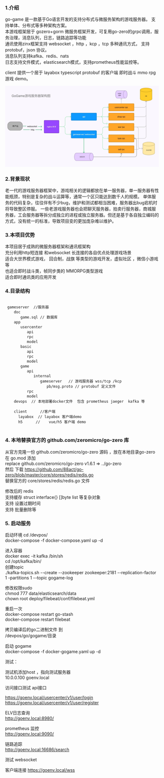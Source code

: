   

### 1.介绍
 
go-game 是一款基于Go语言开发的支持分布式与微服务架构的游戏服务器。 支持单体、分布式等多种架构方案。  
本游戏框架居于 gozero+gorm 微服务框架开发，可复用go-zero的grpc调用，服务治理，消息队列，日志，链路追踪等功能   
通讯使用zinx框架支持 websocket ，http ，kcp ，tcp 多种通讯方式， 支持protobuf，json 协议。     
消息队列支持kafka、redis、nats   
日志支持文件模式，elasticsearch模式，支持prometheus性能监控等。  

client 提供一个居于  layabox typescript protobuf 的客户端 即时战斗 mmo rpg 游戏 demo。  
 
![架构图](gogame.jpg) 
 
### 2.背景现状

老一代的游戏服务器框架中，游戏相关的逻辑都放在单一服务器，单一服务器有性能瓶颈，特别是复杂的战斗运算等，通常一个区只能达到数千人的规模。 单体服务的代码复杂，往往伴有不少bug，维护和测试都相当困难，服务器出bug宕机时将导致整区停服。 一些老游戏服务器也会把聊天服务器，拍卖行服务器，商城服务器，工会服务器等拆分成独立的进程或独立服务器。但还是基于各自独立编码的方式，没有统一的标准，导致项目变的更加庞杂难以维护。


### 3.本项目优势
 
  本项目居于成熟的微服务器框架和通讯框架构   
  充分利用http短连接 和websocket 长连接的各自优点处理游戏场景  
  适合大世界模式游戏， 回合制，战旗 等类型的游戏开发，虚拟社区 ，微信小游戏等  
  也适合即时战斗类，帧同步类的 MMORPG类型游戏  
  适合即时通讯类的应用开发  

  ### 4.目录结构

  ```golang

   gameserver  //服务器
      doc
         game.sql // 数据库
      app
         usercenter            
            api
            rpc
            model
         basic             
            api 
            rpc
            model
         game            
            api
               internal
                  gameserver   // 游戏服务器 wss/tcp /kcp
                     pb/msg.proto // protobuf 定义文件
            rpc
            model
      devops  // 本地部署docker文件  包含 prometheus jaeger  kafka 等
         
      client      //客户端
        layabox  // layabox 客户端demo  
        h5      //    vue/h5 客户端 demo          
     

```
 ###  4. 本地替换官方的 github.com/zeromicro/go-zero 库
 从官方克隆一份 github.com/zeromicro/go-zero 源码 ，放在本地目录go-zero  
  在 go.mod 添加   
    replace github.com/zeromicro/go-zero v1.6.1 =>  ../go-zero  
 然后 下载   https://github.com/88act/go-zero/blob/master/core/stores/redis/redis.go  
 替换官方的 core/stores/redis/redis.go 文件  

 修改后的 redis  
   支持缓存 struct interface{}  []byte list 等复杂对象  
  支持 设置过期时间  
  支持 批量删除等  
 
  ### 5. 启动服务

启动环境 
cd  /devpos/   
docker-compose -f docker-compose.yaml  up -d  

进入容器  
docker exec -it kafka /bin/sh  
cd /opt/kafka/bin/  
创建topic  
 ./kafka-topics.sh --create --zookeeper zookeeper:2181 --replication-factor 1 -partitions 1 --topic gogame-log  
 
修改权限sudo  
chmod 777 data/elasticsearch/data  
chown root deploy/filebeat/conf/filebeat.yml  

重启一次   
docker-compose restart go-stash  
docker-compose restart filebeat   

拷贝编译后的go二进制文件 到  
/devpos/go/gogame/目录  

启动 gogame  
docker-compose -f docker-gogame.yaml  up -d  



测试： 

测试机添加host ，指向测试服务器  
10.0.0.100  goenv.local   


访问接口测试 api接口   

https://goenv.local/usercenter/v1/user/login  
https://goenv.local/usercenter/v1/user/register  


ELV日志查询  
http://goenv.local:8980/  

prometheus 监控   
http://goenv.local:9090/  


链路追踪  
http://goenv.local:16686/search  
 

测试 websocket  

客户端连接 https://goenv.local/wss   






        


 